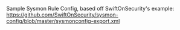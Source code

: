 Sample Sysmon Rule Config, based off SwiftOnSecurity's example:
https://github.com/SwiftOnSecurity/sysmon-config/blob/master/sysmonconfig-export.xml
